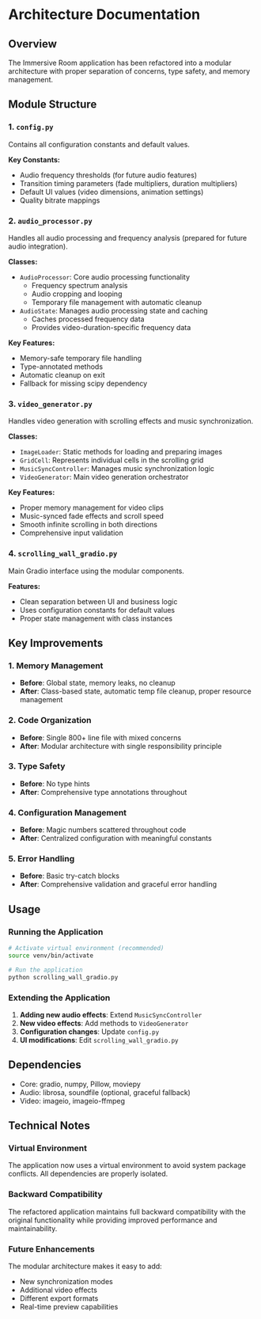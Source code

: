 # Architecture Documentation

## Overview

The Immersive Room application has been refactored into a modular architecture with proper separation of concerns, type safety, and memory management.

## Module Structure

### 1. `config.py`
Contains all configuration constants and default values.

**Key Constants:**
- Audio frequency thresholds (for future audio features)
- Transition timing parameters (fade multipliers, duration multipliers)
- Default UI values (video dimensions, animation settings)
- Quality bitrate mappings

### 2. `audio_processor.py`
Handles all audio processing and frequency analysis (prepared for future audio integration).

**Classes:**
- `AudioProcessor`: Core audio processing functionality
  - Frequency spectrum analysis
  - Audio cropping and looping
  - Temporary file management with automatic cleanup
- `AudioState`: Manages audio processing state and caching
  - Caches processed frequency data
  - Provides video-duration-specific frequency data

**Key Features:**
- Memory-safe temporary file handling
- Type-annotated methods
- Automatic cleanup on exit
- Fallback for missing scipy dependency

### 3. `video_generator.py`
Handles video generation with scrolling effects and music synchronization.

**Classes:**
- `ImageLoader`: Static methods for loading and preparing images
- `GridCell`: Represents individual cells in the scrolling grid
- `MusicSyncController`: Manages music synchronization logic
- `VideoGenerator`: Main video generation orchestrator

**Key Features:**
- Proper memory management for video clips
- Music-synced fade effects and scroll speed
- Smooth infinite scrolling in both directions
- Comprehensive input validation

### 4. `scrolling_wall_gradio.py`
Main Gradio interface using the modular components.

**Features:**
- Clean separation between UI and business logic
- Uses configuration constants for default values
- Proper state management with class instances

## Key Improvements

### 1. Memory Management
- **Before**: Global state, memory leaks, no cleanup
- **After**: Class-based state, automatic temp file cleanup, proper resource management

### 2. Code Organization
- **Before**: Single 800+ line file with mixed concerns
- **After**: Modular architecture with single responsibility principle

### 3. Type Safety
- **Before**: No type hints
- **After**: Comprehensive type annotations throughout

### 4. Configuration Management
- **Before**: Magic numbers scattered throughout code
- **After**: Centralized configuration with meaningful constants

### 5. Error Handling
- **Before**: Basic try-catch blocks
- **After**: Comprehensive validation and graceful error handling

## Usage

### Running the Application
```bash
# Activate virtual environment (recommended)
source venv/bin/activate

# Run the application
python scrolling_wall_gradio.py
```

### Extending the Application
1. **Adding new audio effects**: Extend `MusicSyncController`
2. **New video effects**: Add methods to `VideoGenerator`
3. **Configuration changes**: Update `config.py`
4. **UI modifications**: Edit `scrolling_wall_gradio.py`

## Dependencies
- Core: gradio, numpy, Pillow, moviepy
- Audio: librosa, soundfile (optional, graceful fallback)
- Video: imageio, imageio-ffmpeg

## Technical Notes

### Virtual Environment
The application now uses a virtual environment to avoid system package conflicts. All dependencies are properly isolated.

### Backward Compatibility
The refactored application maintains full backward compatibility with the original functionality while providing improved performance and maintainability.

### Future Enhancements
The modular architecture makes it easy to add:
- New synchronization modes
- Additional video effects
- Different export formats
- Real-time preview capabilities